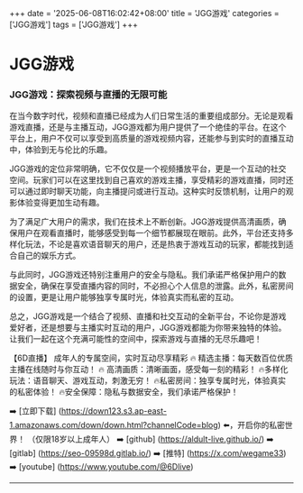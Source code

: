 +++
date = '2025-06-08T16:02:42+08:00'
title = 'JGG游戏'
categories = ['JGG游戏']
tags = ['JGG游戏']
+++

# JGG游戏

### JGG游戏：探索视频与直播的无限可能

在当今数字时代，视频和直播已经成为人们日常生活的重要组成部分。无论是观看游戏直播，还是与主播互动，JGG游戏都为用户提供了一个绝佳的平台。在这个平台上，用户不仅可以享受到高质量的游戏视频内容，还能参与到实时的直播互动中，体验到无与伦比的乐趣。

JGG游戏的定位非常明确，它不仅仅是一个视频播放平台，更是一个互动的社交空间。玩家们可以在这里找到自己喜欢的游戏主播，享受精彩的游戏直播，同时还可以通过即时聊天功能，向主播提问或进行互动。这种实时反馈机制，让用户的观影体验变得更加生动有趣。

为了满足广大用户的需求，我们在技术上不断创新。JGG游戏提供高清画质，确保用户在观看直播时，能够感受到每一个细节都展现在眼前。此外，平台还支持多样化玩法，不论是喜欢语音聊天的用户，还是热衷于游戏互动的玩家，都能找到适合自己的娱乐方式。

与此同时，JGG游戏还特别注重用户的安全与隐私。我们承诺严格保护用户的数据安全，确保在享受直播内容的同时，不必担心个人信息的泄露。此外，私密房间的设置，更是让用户能够独享专属时光，体验真实而私密的互动。

总之，JGG游戏是一个结合了视频、直播和社交互动的全新平台，不论你是游戏爱好者，还是想要与主播实时互动的用户，JGG游戏都能为你带来独特的体验。让我们一起在这个充满可能性的空间中，探索游戏与直播的无尽乐趣吧！ 

【6D直播】
成年人的专属空间，实时互动尽享精彩
🔥 精选主播：每天数百位优质主播在线随时与你互动！
🔥 高清画质：清晰画面，感受每一刻的精彩！
🔥多样化玩法：语音聊天、游戏互动，刺激无穷！
🔥私密房间：独享专属时光，体验真实的私密体验！
🔥安全保障：隐私与数据安全，我们承诺严格保护！

➡️ [立即下载] (https://down123.s3.ap-east-1.amazonaws.com/down/down.html?channelCode=blog) ⬅️，开启你的私密世界！
（仅限18岁以上成年人）
➡️ [github] (https://aldult-live.github.io/)
➡️ [gitlab] (https://seo-09598d.gitlab.io/)
➡️ [推特] (https://x.com/wegame33)
➡️ [youtube] (https://www.youtube.com/@6Dlive)

---
